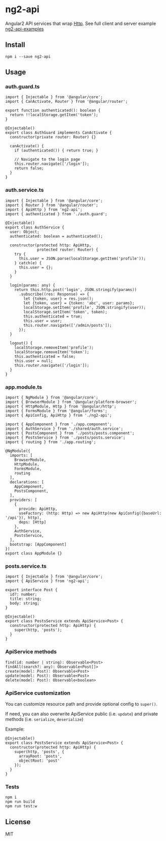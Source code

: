 # ng2-api

Angular2 API services that wrap [Http](https://angular.io/docs/ts/latest/api/http/index/Http-class.html).
See full client and server example [ng2-api-examples](https://github.com/tb/ng2-api-examples)

## Install

    npm i --save ng2-api

## Usage

### auth.guard.ts

    import { Injectable } from '@angular/core';
    import { CanActivate, Router } from '@angular/router';
    
    export function authenticated(): boolean {
      return !!localStorage.getItem('token');
    }
    
    @Injectable()
    export class AuthGuard implements CanActivate {
      constructor(private router: Router) {}
    
      canActivate() {
        if (authenticated()) { return true; }
    
        // Navigate to the login page
        this.router.navigate(['/login']);
        return false;
      }
    }

### auth.service.ts

    import { Injectable } from '@angular/core';
    import { Router } from '@angular/router';
    import { ApiHttp } from 'ng2-api';
    import { authenticated } from './auth.guard';
    
    @Injectable()
    export class AuthService {
      user: Object;
      authenticated: boolean = authenticated();
    
      constructor(protected http: ApiHttp,
                  protected router: Router) {
        try {
          this.user = JSON.parse(localStorage.getItem('profile'));
        } catch(e) {
          this.user = {};
        }
      }
    
      login(params: any) {
        return this.http.post('login', JSON.stringify(params))
          .subscribe((res: Response) => {
            let {token, user} = res.json();
            let {token, user} = {token: 'abc', user: params};
            localStorage.setItem('profile', JSON.stringify(user));
            localStorage.setItem('token', token);
            this.authenticated = true;
            this.user = user;
            this.router.navigate(['/admin/posts']);
          });
      }
    
      logout() {
        localStorage.removeItem('profile');
        localStorage.removeItem('token');
        this.authenticated = false;
        this.user = null;
        this.router.navigate(['/login']);
      }
    }


### app.module.ts

    import { NgModule } from '@angular/core';
    import { BrowserModule } from '@angular/platform-browser';
    import { HttpModule, Http } from '@angular/http';
    import { FormsModule } from '@angular/forms';
    import { ApiConfig, ApiHttp } from './ng2-api';
    
    import { AppComponent } from './app.component';
    import { AuthService } from './shared/auth.service';
    import { PostsComponent } from './posts/posts.component';
    import { PostsService } from './posts/posts.service';
    import { routing } from './app.routing';
    
    @NgModule({
      imports: [
        BrowserModule,
        HttpModule,
        FormsModule,
        routing
      ],
      declarations: [
        AppComponent,
        PostsComponent,
      ],
      providers: [
        {
          provide: ApiHttp,
          useFactory: (http: Http) => new ApiHttp(new ApiConfig({baseUrl: '/api'}), http),
          deps: [Http]
        },
        AuthService,
        PostsService,
      ],
      bootstrap: [AppComponent]
    })
    export class AppModule {}

### posts.service.ts

    import { Injectable } from '@angular/core';
    import { ApiService } from 'ng2-api';
    
    export interface Post {
      id?: number;
      title: string;
      body: string;
    }
    
    @Injectable()
    export class PostsService extends ApiService<Post> {
      constructor(protected http: ApiHttp) {
        super(http, 'posts');
      }
    }

### ApiService methods

    find(id: number | string): Observable<Post>
    findAll(search?: any): Observable<Post[]>
    create(model: Post): Observable<Post>
    update(model: Post): Observable<Post>
    delete(model: Post): Observable<boolean>

### ApiService customization

You can customize resource path and provide optional config to `super()`.

If need, you can also overwrite ApiService public (i.e. `update`) and private methods (i.e. `serialize`, `deserialize`)

Example:

    @Injectable()
    export class PostsService extends ApiService<Post> {
      constructor(protected http: ApiHttp) {
        super(http, 'posts', { 
          arrayRoot: 'posts',
          objectRoot: 'post'
        });
      }
    }

### Tests

    npm i
    npm run build
    npm run test:w

## License

MIT
